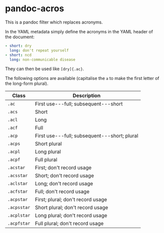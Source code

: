 # pandoc-acros

This is a pandoc filter which replaces acronyms.

In the YAML metadata simply define the acronyms in the YAML header of the document:

```yaml
- short: dry
  long: don't repeat yourself
- short: ncd
  long: non-communicable disease
```

They can then be used like `[dry]{.ac}`.

The following options are available (capitalise the `a` to make the first letter of the long-form plural).

| Class | Description |
|-|---|
| `.ac` | First use---full; subsequent---short |
| `.acs` | Short |
| `.acl` | Long |
| `.acf` | Full |
| `.acp` | First use---full; subsequent---short; plural |
| `.acps` | Short plural |
| `.acpl` | Long plural |
| `.acpf` | Full plural |
| `.acstar` | First; don't record usage |
| `.acsstar` | Short; don't record usage |
| `.aclstar` | Long; don't record usage |
| `.acfstar` | Full; don't record usage |
| `.acpstar` | First; plural; don't record usage |
| `.acpsstar` | Short plural; don't record usage |
| `.acplstar` | Long plural; don't record usage |
| `.acpfstar` | Full plural; don't record usage